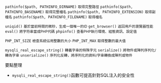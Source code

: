 `pathinfo($path, PATHINFO_DIRNAME)` <small>取得完整路徑</small>
`pathinfo($path, PATHINFO_BASENAME)` <small>取得完整檔名</small>
`pathinfo($path, PATHINFO_EXTENSION)` <small>取得副檔名</small>
`pathinfo($path, PATHINFO_FILENAME)` <small>取得檔名</small>

`uniqid()` <small>基於當前時間的微秒，生成一個唯一的ID</small>
`get_browser()` <small>返回用戶的瀏覽器性能</small>
`eval()` <small>將字符串當成PHP代碼</small>
`phpinfo()` <small>查看PHP執行環境、組態資訊、設定值</small>

`PHP_INT_SIZE` <small>檢查系統佔用整數的大小</small>
`PHP_INT_MAX` <small>取得整數的最大值</small>

`mysqli_real_escape_string()` <small>轉義字串的特殊字元</small>
`serialize()` <small>將物件或陣列序列化/轉為字串</small>
`unserialize()` <small>序列化反轉，將序列化的資料/字串轉換成陣列或物件</small>

要點整理
- `mysqli_real_escape_string()`函數可提高針對SQL注入的安全性
